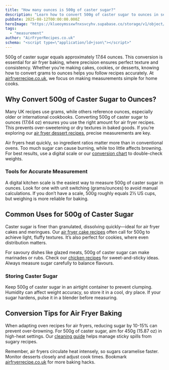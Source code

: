 ```yaml
---
title: "How many ounces is 500g of caster sugar?"
description: "Learn how to convert 500g of caster sugar to ounces in seconds. Perfect for air fryer baking and precise UK measurements."
pubDate: 2025-08-12T00:00:00.000Z
heroImage: "https://klueoymssxwfnxsvcyhv.supabase.co/storage/v1/object/public/md/500g-caster-sugar-to-ounces-e6961d9d.webp"
tags:
  - "measurement"
author: "AirFryerRecipes.co.uk"
schema: "<script type=\"application/ld+json\"></script>"
---
```


<p>500g of caster sugar equals approximately 17.64 ounces. This conversion is essential for air fryer baking, where precision ensures perfect texture and consistency. Whether you’re making cakes, cookies, or desserts, knowing how to convert grams to ounces helps you follow recipes accurately. At <a href=https://www.airfryerrecipe.co.uk>airfryerrecipe.co.uk</a>, we focus on making measurements simple for home cooks.</p>  

<h2>Why Convert 500g of Caster Sugar to Ounces?</h2>  
<p>Many UK recipes use grams, while others reference ounces, especially older or international cookbooks. Converting 500g of caster sugar to ounces (17.64 oz) ensures you use the right amount for air fryer recipes. This prevents over-sweetening or dry textures in baked goods. If you’re exploring our <a href=https://www.airfryerrecipe.co.uk/recipes>air fryer dessert recipes</a>, precise measurements are key.</p>  

<p>Air fryers heat quickly, so ingredient ratios matter more than in conventional ovens. Too much sugar can cause burning, while too little affects browning. For best results, use a digital scale or our <a href=https://www.airfryerrecipe.co.uk/air-fryer-conversion-chart>conversion chart</a> to double-check weights.</p>  

<h3>Tools for Accurate Measurement</h3>  
<p>A digital kitchen scale is the easiest way to measure 500g of caster sugar in ounces. Look for one with unit switching (grams/ounces) to avoid manual calculations. If you don’t have a scale, 500g roughly equals 2½ US cups, but weighing is more reliable for baking.</p>  

<h2>Common Uses for 500g of Caster Sugar</h2>  
<p>Caster sugar is finer than granulated, dissolving quickly—ideal for air fryer cakes and meringues. Our <a href=https://www.airfryerrecipe.co.uk/recipe-category/cakes>air fryer cake recipes</a> often call for 500g to achieve light, fluffy textures. It’s also perfect for cookies, where even distribution matters.</p>  

<p>For savoury dishes like glazed meats, 500g of caster sugar can make marinades or rubs. Check our <a href=https://www.airfryerrecipe.co.uk/recipe-category/chicken>chicken recipes</a> for sweet-and-sticky ideas. Always measure sugar carefully to balance flavours.</p>  

<h3>Storing Caster Sugar</h3>  
<p>Keep 500g of caster sugar in an airtight container to prevent clumping. Humidity can affect weight accuracy, so store it in a cool, dry place. If your sugar hardens, pulse it in a blender before measuring.</p>  

<h2>Conversion Tips for Air Fryer Baking</h2>  
<p>When adapting oven recipes for air fryers, reducing sugar by 10-15% can prevent over-browning. For 500g of caster sugar, aim for 450g (15.87 oz) in high-heat settings. Our <a href=https://www.airfryerrecipe.co.uk/air-fryer-cleaner>cleaning guide</a> helps manage sticky spills from sugary recipes.</p>  

<p>Remember, air fryers circulate heat intensely, so sugars caramelise faster. Monitor desserts closely and adjust cook times. Bookmark <a href=https://www.airfryerrecipe.co.uk>airfryerrecipe.co.uk</a> for more baking hacks.</p>